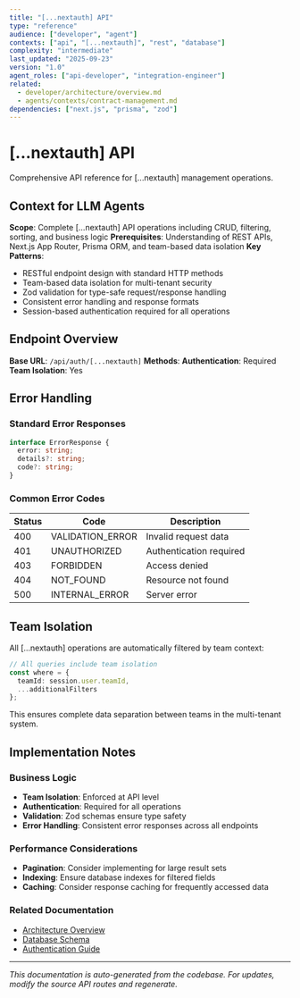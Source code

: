 ```yaml
---
title: "[...nextauth] API"
type: "reference"
audience: ["developer", "agent"]
contexts: ["api", "[...nextauth]", "rest", "database"]
complexity: "intermediate"
last_updated: "2025-09-23"
version: "1.0"
agent_roles: ["api-developer", "integration-engineer"]
related:
  - developer/architecture/overview.md
  - agents/contexts/contract-management.md
dependencies: ["next.js", "prisma", "zod"]
---
```


# [...nextauth] API

Comprehensive API reference for [...nextauth] management operations.

## Context for LLM Agents

**Scope**: Complete [...nextauth] API operations including CRUD, filtering, sorting, and business logic
**Prerequisites**: Understanding of REST APIs, Next.js App Router, Prisma ORM, and team-based data isolation
**Key Patterns**:
- RESTful endpoint design with standard HTTP methods
- Team-based data isolation for multi-tenant security
- Zod validation for type-safe request/response handling
- Consistent error handling and response formats
- Session-based authentication required for all operations

## Endpoint Overview

**Base URL**: `/api/auth/[...nextauth]`
**Methods**: 
**Authentication**: Required
**Team Isolation**: Yes









## Error Handling

### Standard Error Responses

```typescript
interface ErrorResponse {
  error: string;
  details?: string;
  code?: string;
}
```

### Common Error Codes

| Status | Code | Description |
|--------|------|-------------|
| 400 | VALIDATION_ERROR | Invalid request data |
| 401 | UNAUTHORIZED | Authentication required |
| 403 | FORBIDDEN | Access denied |
| 404 | NOT_FOUND | Resource not found |
| 500 | INTERNAL_ERROR | Server error |


## Team Isolation

All [...nextauth] operations are automatically filtered by team context:

```typescript
// All queries include team isolation
const where = {
  teamId: session.user.teamId,
  ...additionalFilters
};
```

This ensures complete data separation between teams in the multi-tenant system.


## Implementation Notes

### Business Logic
- **Team Isolation**: Enforced at API level
- **Authentication**: Required for all operations
- **Validation**: Zod schemas ensure type safety
- **Error Handling**: Consistent error responses across all endpoints

### Performance Considerations
- **Pagination**: Consider implementing for large result sets
- **Indexing**: Ensure database indexes for filtered fields
- **Caching**: Consider response caching for frequently accessed data

### Related Documentation
- [Architecture Overview](../../developer/architecture/overview.md)
- [Database Schema](../../developer/architecture/database.md)
- [Authentication Guide](../../developer/authentication.md)

---

*This documentation is auto-generated from the codebase. For updates, modify the source API routes and regenerate.*